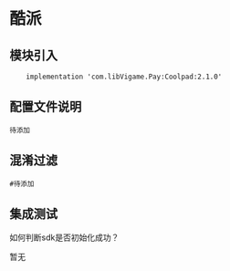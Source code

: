 # 酷派

## 模块引入

```text
    implementation 'com.libVigame.Pay:Coolpad:2.1.0'
```

## 配置文件说明

```text
待添加
```

## 混淆过滤

```text
#待添加
```

## 集成测试

如何判断sdk是否初始化成功？

暂无

